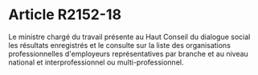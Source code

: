# Article R2152-18

Le ministre chargé du travail présente au Haut Conseil du dialogue social les résultats enregistrés et le consulte sur la liste des organisations professionnelles d'employeurs représentatives par branche et au niveau national et interprofessionnel ou multi-professionnel.